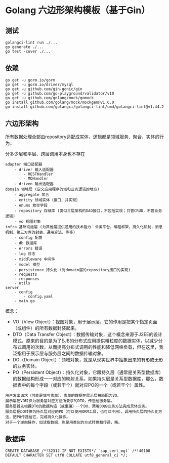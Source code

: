 # Golang 六边形架构模板（基于Gin）

## 测试

```
golangci-lint run ./...
go generate ./...
go test -cover ./...
```

## 依赖

```
go get -u gorm.io/gorm
go get -u gorm.io/driver/mysql
go get -u github.com/gin-gonic/gin
go get -u github.com/go-playground/validator/v10
go get -u github.com/golang/mock/gomock
go install github.com/golang/mock/mockgen@v1.6.0
go install github.com/golangci/golangci-lint/cmd/golangci-lint@v1.44.2
```

## 六边形架构

所有数据处理全部由repository适配成实体，逻辑都是领域服务、聚合、实体的行为。

分多少层和平层、跨层调用本身也不存在

```
adapter 端口适配器
    - driver 输入适配器
        - RESTHandler
        - MQHandler
    - driven 输出适配器
domain 领域层 (定义应用程序的域和业务逻辑的地方)
    - aggregate 聚合
    - entity 领域实体（接口，并实现）
    - enums 枚举字段
    - repository 存储库 (类似三层架构的DAO接口，不包括实现；只管CRUD，不管业务逻辑)   
    - vo 视图对象
infra 基础设施层 (为其他层提供通用的技术能力：业务平台，编程框架，持久化机制，消息机制，第三方库的封装，通用算法，等等)
    - config 配置
    - db 数据库
    - errors 错误
    - log 日志
    - middleware 中间件
    - model 模型
    - persistence 持久化 (对domain层的repository接口的实现)
    - requests
    - responses
    - utils
server
    - config
        - config.yaml
    - main.go
```

概念：

- VO（View Object）：视图对象，用于展示层，它的作用是把某个指定页面（或组件）的所有数据封装起来。
- DTO（Data Transfer
  Object）：数据传输对象，这个概念来源于J2EE的设计模式，原来的目的是为了EJB的分布式应用提供粗粒度的数据实体，以减少分布式调用的次数，从而提高分布式调用的性能和降低网络负载，但在这里，我泛指用于展示层与服务层之间的数据传输对象。
- DO（Domain Object）：领域对象，就是从现实世界中抽象出来的有形或无形的业务实体。
- PO（Persistent Object）：持久化对象，它跟持久层（通常是关系型数据库）的数据结构形成一一对应的映射关系，如果持久层是关系型数据库，那么，数据表中的每个字段（或若干个）就对应PO的一个（或若干个）属性。

```
用户发出请求（可能是填写表单），表单的数据在展示层被匹配为VO。
展示层把VO转换为服务层对应方法所要求的DTO，传送给服务层。
服务层首先根据DTO的数据构造（或重建）一个DO，调用DO的业务方法完成具体业务。
服务层把DO转换为持久层对应的PO（可以使用ORM工具，也可以不用），调用持久层的持久化方法，把PO传递给它，完成持久化操作。
对于一个逆向操作，如读取数据，也是用类似的方式转换和传递，略。
```

## 数据库

```
CREATE DATABASE /*!32312 IF NOT EXISTS*/ `sap_cert_mgt` /*!40100 DEFAULT CHARACTER SET utf8 COLLATE utf8_general_ci */;
```
